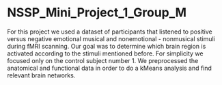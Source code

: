 # NSSP_Mini_Project_1_Group_M

For this project we used a dataset of participants that listened to positive versus negative emotional musical and nonemotional - nonmusical stimuli during fMRI scanning. 
Our goal was to determine which brain region is activated according to the stimuli mentioned before. For simplicity we focused only on the control subject number 1. We preprocessed the anatomical and functional data in order to do a kMeans analysis and find relevant brain networks. 
